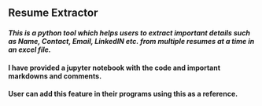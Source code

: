## Resume Extractor
#### *This is a python tool which helps users to extract important details such as Name, Contact, Email, LinkedIN etc. from multiple resumes at a time in an excel file.*
#### I have provided a jupyter notebook with the code and important markdowns and comments.
#### User can add this feature in their programs using this as a reference.
